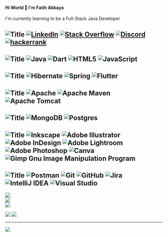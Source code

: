 #### Hi World 👋 I'm Fatih Akkaya


I'm currently learning to be a Full-Stack Java Developer


![Title](https://img.shields.io/badge/SOCIALS:-%23121011.svg?style=for-the-badge&logo=java&logoColor=white)
[![LinkedIn](https://img.shields.io/badge/LinkedIn-%23121011.svg?logo=linkedin&logoColor=white)](https://linkedin.com/in/fatihakkaya) 
[![Stack Overflow](https://img.shields.io/badge/-Stackoverflow-%23121011?logo=stack-overflow&logoColor=white)](https://stackoverflow.com/users/21657253) 
[![Discord](https://img.shields.io/badge/Discord-%23121011.svg?logo=discord&logoColor=white)](https://discord.com/channels/fatihakkaya#9789) 
[![hackerrank](https://img.shields.io/badge/Discord-%23121011.svg?logo=discord&logoColor=white)](https://discord.com/channels/fatihakkaya#9789) 
---





![Title](https://img.shields.io/badge/LANGUAGES:-%23121011.svg?style=for-the-badge&logo=java&logoColor=white)
![Java](https://img.shields.io/badge/java-%23121011.svg?style=for-the-badge&logo=java&logoColor=white) ![Dart](https://img.shields.io/badge/dart-%23121011.svg?style=for-the-badge&logo=dart&logoColor=white) ![HTML5](https://img.shields.io/badge/html5-%23121011.svg?style=for-the-badge&logo=html5&logoColor=white) ![JavaScript](https://img.shields.io/badge/javascript-%23121011.svg?style=for-the-badge&logo=javascript&logoColor=white)
---


![Title](https://img.shields.io/badge/FRAMEWORKS_PLATFORMS_LIBRARIES:-%23121011.svg?style=for-the-badge&logo=java&logoColor=white) ![Hibernate](https://img.shields.io/badge/Hibernate-%23121011?style=for-the-badge&logo=Hibernate&logoColor=white) ![Spring](https://img.shields.io/badge/spring-%23121011.svg?style=for-the-badge&logo=spring&logoColor=white) ![Flutter](https://img.shields.io/badge/Flutter-%23121011.svg?style=for-the-badge&logo=Flutter&logoColor=white)
---



![Title](https://img.shields.io/badge/SERVERS:-%23121011.svg?style=for-the-badge&logo=java&logoColor=white)
![Apache](https://img.shields.io/badge/apache-%23121011.svg?style=for-the-badge&logo=apache&logoColor=white) ![Apache Maven](https://img.shields.io/badge/Apache%20Maven-%23121011?style=for-the-badge&logo=Apache%20Maven&logoColor=white) ![Apache Tomcat](https://img.shields.io/badge/apache%20tomcat-%23121011.svg?style=for-the-badge&logo=apache-tomcat&logoColor=black) 
---
 


![Title](https://img.shields.io/badge/DATABASES:-%23121011.svg?style=for-the-badge&logo=java&logoColor=white) ![MongoDB](https://img.shields.io/badge/MongoDB-%23121011.svg?style=for-the-badge&logo=mongodb&logoColor=white) ![Postgres](https://img.shields.io/badge/postgres-%23121011.svg?style=for-the-badge&logo=postgresql&logoColor=white)
---


![Title](https://img.shields.io/badge/DESIGN:-%23121011.svg?style=for-the-badge&logo=java&logoColor=white)
![Inkscape](https://img.shields.io/badge/Inkscape-%23121011?style=for-the-badge&logo=inkscape&logoColor=080A13)
![Adobe Illustrator](https://img.shields.io/badge/adobeillustrator-%23121011.svg?style=for-the-badge&logo=adobeillustrator&logoColor=white) 
![Adobe InDesign](https://img.shields.io/badge/Adobe%20InDesign-%23121011?style=for-the-badge&logo=adobeindesign&logoColor=white) 
![Adobe Lightroom](https://img.shields.io/badge/Adobe%20Lightroom-%23121011.svg?style=for-the-badge&logo=Adobe%20Lightroom&logoColor=white) 
![Adobe Photoshop](https://img.shields.io/badge/adobephotoshop-%23121011.svg?style=for-the-badge&logo=adobephotoshop&logoColor=white) 
![Canva](https://img.shields.io/badge/Canva-%23121011.svg?style=for-the-badge&logo=Canva&logoColor=white) 
![Gimp Gnu Image Manipulation Program](https://img.shields.io/badge/Gimp-%23121011?style=for-the-badge&logo=gimp&logoColor=FFFFFF) 
---


![Title](https://img.shields.io/badge/OTHER:-%23121011.svg?style=for-the-badge&logo=java&logoColor=white)
![Postman](https://img.shields.io/badge/Postman-%23121011.svg?style=for-the-badge&logo=postman&logoColor=white) 
![Git](https://img.shields.io/badge/git-%23121011.svg?style=for-the-badge&logo=git&logoColor=white) 
![GitHub](https://img.shields.io/badge/github-%23121011.svg?style=for-the-badge&logo=github&logoColor=white) 
![Jira](https://img.shields.io/badge/jira-%23121011.svg?style=for-the-badge&logo=jira&logoColor=white) 
![IntelliJ IDEA](https://img.shields.io/badge/IntelliJIDEA-%23121011.svg?style=for-the-badge&logo=intellij-idea&logoColor=white) 
![Visual Studio](https://img.shields.io/badge/Visual%20Studio-%23121011.svg?style=for-the-badge&logo=visual-studio&logoColor=white) 
---

![](https://github-readme-stats.vercel.app/api?username=akkaya64&theme=dark&hide_border=true&include_all_commits=false&count_private=false)<br/>
![](https://github-readme-streak-stats.herokuapp.com/?user=akkaya64&theme=dark&hide_border=true)<br/>
![](https://github-readme-stats.vercel.app/api/top-langs/?username=akkaya64&theme=dark&hide_border=true&include_all_commits=false&count_private=false&layout=compact)


![](https://quotes-github-readme.vercel.app/api?type=horizontal&theme=merko)
![](https://github-profile-trophy.vercel.app/?username=akkaya64&theme=radical&no-frame=false&no-bg=true&margin-w=4)

---
[![](https://visitcount.itsvg.in/api?id=fatihakkaya&icon=0&color=0)](https://visitcount.itsvg.in)



<!-- Proudly created with GPRM ( https://gprm.itsvg.in ) 
 
# 💫 About Me:
## 🌐 Socials:
# 💻 Tech Stack:
# 📊 GitHub Stats:
### ✍️ Random Dev Quote
-->
